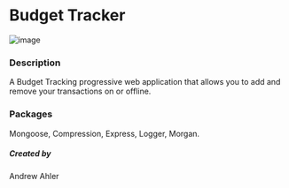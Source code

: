 # Budget Tracker

![image](https://user-images.githubusercontent.com/71769640/109415979-49278180-7981-11eb-8b9f-3e4046fe9e89.png)

### Description
A Budget Tracking progressive web application that allows you to add and remove your transactions on or offline.


### Packages
Mongoose, Compression, Express, Logger, Morgan.

##### Created by
Andrew Ahler
